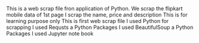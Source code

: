 This is a web scrap file fron application of Python. We scrap the flipkart mobile data of 1st page
I scrap the name, price and description
This is for learning purpose only
This is first web scrap file 
I used Python for scrapping
I used Requsts a Python Packages 
I used BeautifulSoup a Python Packages
I used Jupyter note book
